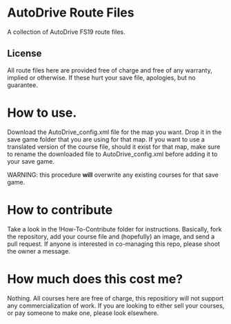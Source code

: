 # AutoDrive Route Files

A collection of AutoDrive FS19 route files.

## License

All route files here are provided free of charge and free of any warranty, implied or otherwise.  If these hurt your save file, apologies, but no guarantee.

# How to use.

Download the AutoDrive_config.xml file for the map you want.  Drop it in the save game folder that you are using for that map.  If you want to use a translated version of the course file, should it exist for that map, make sure to rename the downloaded file to AutoDrive_config.xml before adding it to your save game.

WARNING: this procedure **will** overwrite any existing courses for that save game. 

# How to contribute

Take a look in the !How-To-Contribute folder for instructions.  Basically, fork the repository, add your course file and (hopefully) an image, and send a pull request.  If anyone is interested in co-managing this repo, please shoot the owner a message.

# How much does this cost me?

Nothing.  All courses here are free of charge, this repositiory will not support any commercialization of work.  If you are looking to either sell your courses, or pay someone to make one, please look elsewhere.
